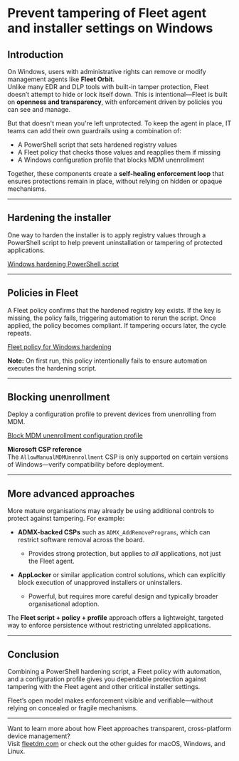 # Prevent tampering of Fleet agent and installer settings on Windows

## Introduction
On Windows, users with administrative rights can remove or modify management agents like **Fleet Orbit**.  
Unlike many EDR and DLP tools with built-in tamper protection, Fleet doesn’t attempt to hide or lock itself down. This is intentional—Fleet is built on **openness and transparency**, with enforcement driven by policies you can see and manage.

But that doesn't mean you're left unprotected. To keep the agent in place, IT teams can add their own guardrails using a combination of:

- A PowerShell script that sets hardened registry values  
- A Fleet policy that checks those values and reapplies them if missing  
- A Windows configuration profile that blocks MDM unenrollment  

Together, these components create a **self-healing enforcement loop** that ensures protections remain in place, without relying on hidden or opaque mechanisms.

---

## Hardening the installer
One way to harden the installer is to apply registry values through a PowerShell script to help prevent uninstallation or tampering of protected applications.

[Windows hardening PowerShell script](https://github.com/fleetdm/fleet/blob/main/assets/scripts/windows-fleet-hardening.ps1)

---

## Policies in Fleet
A Fleet policy confirms that the hardened registry key exists. If the key is missing, the policy fails, triggering automation to rerun the script. Once applied, the policy becomes compliant. If tampering occurs later, the cycle repeats.

[Fleet policy for Windows hardening](https://github.com/fleetdm/fleet/blob/main/assets/policies/windows-fleet-hardening.policies.yml)

**Note:** On first run, this policy intentionally fails to ensure automation executes the hardening script.

---

## Blocking unenrollment
Deploy a configuration profile to prevent devices from unenrolling from MDM.

[Block MDM unenrollment configuration profile](https://github.com/fleetdm/fleet/blob/main/assets/configuration-profiles/BlockMDMUnenrollment.xml)

**Microsoft CSP reference**  
The `AllowManualMDMUnenrollment` CSP is only supported on certain versions of Windows—verify compatibility before deployment.

---

## More advanced approaches
More mature organisations may already be using additional controls to protect against tampering. For example:

- **ADMX-backed CSPs** such as `ADMX_AddRemovePrograms`, which can restrict software removal across the board.  
  - Provides strong protection, but applies to *all* applications, not just the Fleet agent.  

- **AppLocker** or similar application control solutions, which can explicitly block execution of unapproved installers or uninstallers.  
  - Powerful, but requires more careful design and typically broader organisational adoption.  

The **Fleet script + policy + profile** approach offers a lightweight, targeted way to enforce persistence without restricting unrelated applications.

---

## Conclusion
Combining a PowerShell hardening script, a Fleet policy with automation, and a configuration profile gives you dependable protection against tampering with the Fleet agent and other critical installer settings.

Fleet’s open model makes enforcement visible and verifiable—without relying on concealed or fragile mechanisms.

---

Want to learn more about how Fleet approaches transparent, cross-platform device management?  
Visit [fleetdm.com](https://fleetdm.com) or check out the other guides for macOS, Windows, and Linux.

<meta name="articleTitle" value="Prevent tampering of Fleet agent and installer settings on Windows.">
<meta name="authorFullName" value="Adam Baali">
<meta name="authorGitHubUsername" value="AdamBaali">
<meta name="category" value="articles">
<meta name="publishedOn" value="2025-08-29">
<meta name="description" value="On Windows, users with administrative rights can remove or modify management agents like **Fleet Orbit**.">
